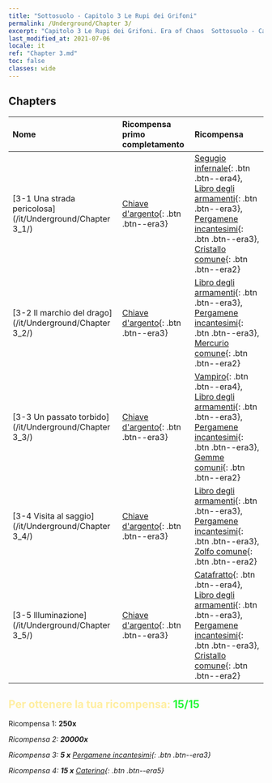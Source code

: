 ```yaml
---
title: "Sottosuolo - Capitolo 3 Le Rupi dei Grifoni"
permalink: /Underground/Chapter 3/
excerpt: "Capitolo 3 Le Rupi dei Grifoni. Era of Chaos  Sottosuolo - Capitolo 3. Le Rupi dei Grifoni"
last_modified_at: 2021-07-06
locale: it
ref: "Chapter 3.md"
toc: false
classes: wide
---
```


## Chapters

  | Nome |  Ricompensa primo completamento | Ricompensa |
  |:------------|:------------|:------------| 
  | [3-1 Una strada pericolosa](/it/Underground/Chapter 3_1/) | [Chiave d'argento](/ItemsIT/con_693/){: .btn .btn--era3} | [Segugio infernale](/ItemsIT/unt_228/){: .btn .btn--era4}, [Libro degli armamenti](/ItemsIT/mat_18/){: .btn .btn--era3}, [Pergamene incantesimi](/ItemsIT/con_694/){: .btn .btn--era3}, [Cristallo comune](/ItemsIT/mat_11/){: .btn .btn--era2} |
  | [3-2 Il marchio del drago](/it/Underground/Chapter 3_2/) | [Chiave d'argento](/ItemsIT/con_693/){: .btn .btn--era3} | [Libro degli armamenti](/ItemsIT/mat_18/){: .btn .btn--era3}, [Pergamene incantesimi](/ItemsIT/con_694/){: .btn .btn--era3}, [Mercurio comune](/ItemsIT/mat_8/){: .btn .btn--era2} |
  | [3-3 Un passato torbido](/it/Underground/Chapter 3_3/) | [Chiave d'argento](/ItemsIT/con_693/){: .btn .btn--era3} | [Vampiro](/ItemsIT/unt_211/){: .btn .btn--era4}, [Libro degli armamenti](/ItemsIT/mat_18/){: .btn .btn--era3}, [Pergamene incantesimi](/ItemsIT/con_694/){: .btn .btn--era3}, [Gemme comuni](/ItemsIT/mat_10/){: .btn .btn--era2} |
  | [3-4 Visita al saggio](/it/Underground/Chapter 3_4/) | [Chiave d'argento](/ItemsIT/con_693/){: .btn .btn--era3} | [Libro degli armamenti](/ItemsIT/mat_18/){: .btn .btn--era3}, [Pergamene incantesimi](/ItemsIT/con_694/){: .btn .btn--era3}, [Zolfo comune](/ItemsIT/mat_9/){: .btn .btn--era2} |
  | [3-5 Illuminazione](/it/Underground/Chapter 3_5/) | [Chiave d'argento](/ItemsIT/con_693/){: .btn .btn--era3} | [Catafratto](/ItemsIT/unt_195/){: .btn .btn--era4}, [Libro degli armamenti](/ItemsIT/mat_18/){: .btn .btn--era3}, [Pergamene incantesimi](/ItemsIT/con_694/){: .btn .btn--era3}, [Cristallo comune](/ItemsIT/mat_11/){: .btn .btn--era2} |


## <span style="color: #ffeea0">Per ottenere la tua ricompensa: </span><span style="color: #27f73a">15/15</span>

 Ricompensa 1:  **250x** <i class="fas fa-gem"/>

 Ricompensa 2:  **20000x** <i class="fas fa-coins"/>

 Ricompensa 3: **5 x** [Pergamene incantesimi](/ItemsIT/con_694/){: .btn .btn--era3}

 Ricompensa 4: **15 x** [Caterina](/ItemsIT/her_361/){: .btn .btn--era5}

